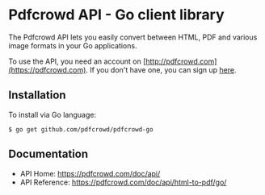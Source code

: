 # Pdfcrowd API - Go client library

The Pdfcrowd API lets you easily convert between HTML, PDF and various image
formats in your Go applications.

To use the API, you need an account on
[http://pdfcrowd.com](https://pdfcrowd.com). If you don't have one, you
can sign up [here](https://pdfcrowd.com/pricing/api/).

## Installation

To install via Go language:

    $ go get github.com/pdfcrowd/pdfcrowd-go

## Documentation

* API Home:  <https://pdfcrowd.com/doc/api/>
* API Reference:  <https://pdfcrowd.com/doc/api/html-to-pdf/go/>
